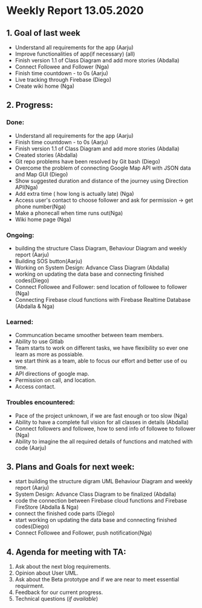 # Weekly Report 13.05.2020


## 1. Goal of last week
* Understand all requirements for the app (Aarju)
* Improve functionalities of app(if necessary) (all)
* Finish version 1.1 of Class Diagram and add more stories (Abdalla)
* Connect Followee and Follower (Nga)
* Finish time countdown - to 0s (Aarju) 
* Live tracking through Firebase (Diego)
* Create wiki home (Nga)


## 2. Progress:

### Done: 
* Understand all requirements for the app (Aarju)
* Finish time countdown - to 0s (Aarju)
* Finish version 1.1 of Class Diagram and add more stories (Abdalla)
* Created stories (Abdalla)
* Git repo problems have been resolved by Git bash (Diego)
* Overcome the problem of connecting Google Map API with JSON data and Map GUI (Diego)
* Show suggested duration and distance of the journey using Direction API(Nga)
* Add extra time ( how long is actually late) (Nga)
* Access user's contact to choose follower and ask for permission -> get phone number(Nga)
* Make a phonecall when time runs out(Nga)
* Wiki home page (Nga)



### Ongoing:

* building the structure Class Diagram, Behaviour Diagram and weekly report (Aarju)
* Building SOS button(Aarju)
* Working on System Design: Advance Class Diagram (Abdalla)
* working on updating the data base and connecting finished codes(Diego)
* Connect Followee and Follower: send location of followee to follower (Nga)
* Connecting Firebase cloud functions with Firebase Realtime Database (Abdalla & Nga)

### Learned:

* Communcation became smoother between team members.
* Ability to use Gitlab
* Team starts to work on different tasks, we have flexibility so ever one learn as more as possiable.
* we start think as a team, able to focus our effort and better use of ou time.
* API directions of google map.
* Permission on call, and location.
* Access contact.

### Troubles encountered:
 
* Pace of the project unknown, if we are fast enough or too slow (Nga)
* Ability to have a complete full vision for all classes in details (Abdalla)
* Connect followers and followee, how to send info of followee to follower (Nga)
* Ability to imagine the all required details of functions and matched with code (Aarju)

## 3. Plans and Goals for next week:

* start building the structure digram UML Behaviour Diagram and weekly report (Aarju)
* System Design: Advance Class Diagram to be finalized (Abdalla)
* code the connection between  Firebase cloud functions and Firebase FireStore (Abdalla & Nga)
* connect the finished code parts (Diego)
* start working on updating the data base and connecting finished codes(Diego)
* Connect Followee and Follower, push notification(Nga)

## 4. Agenda for meeting with TA:
1. Ask about the next blog requirements.
2. Opinion about User UML.
3. Ask about the Beta prototype and if we are near to meet essential requirment.
4. Feedback for our current progress.
5. Technical questions (*if available*)
